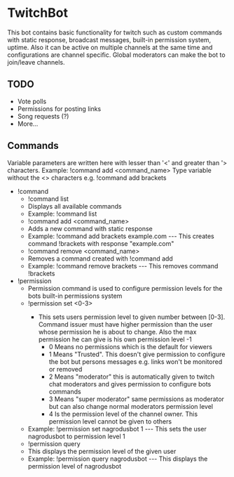 # TwitchBot
This bot contains basic functionality for twitch such as custom commands with static response, broadcast messages, built-in permission system, uptime.
Also it can be active on multiple channels at the same time and configurations are channel specific. Global moderators can make the bot to join/leave channels.

## TODO ##
* Vote polls
* Permissions for posting links
* Song requests (?)
* More...

## Commands ##
Variable parameters are written here with lesser than '<' and greater than '> characters. Example: !command add <command_name>
Type variable without the <> characters e.g. !command add brackets
* !command
   * !command list
    * Displays all available commands
    * Example: !command list
   * !command add <command_name> <response>
    * Adds a new command with static response
    * Example: !command add brackets example.com    --- This creates command !brackets with response "example.com"
   * !command remove <command_name>
    * Removes a command created with !command add
    * Example: !command remove brackets   --- This removes command !brackets
* !permission
    * Permission command is used to configure permission levels for the bots built-in permissions system
    * !permission set <user> <0-3>
      * This sets users permission level to given number between [0-3]. Command issuer must have higher permission than the user whose permission he is about to change. Also the max permission he can give is his own permission level -1
        * 0 Means no permissions which is the default for viewers
        * 1 Means "Trusted". This doesn't give permission to configure the bot but persons messages e.g. links won't be monitored or removed
        * 2 Means "moderator" this is automatically given to twitch chat moderators and gives permission to configure bots commands
        * 3 Means "super moderator" same permissions as moderator but can also change normal moderators permission level
        * 4 Is the permission level of the channel owner. This permission level cannot be given to others
    * Example: !permission set nagrodusbot 1 --- This sets the user nagrodusbot to permission level 1
   * !permission query <name>
    * This displays the permission level of the given user
    * Example: !permission query nagrodusbot --- This displays the permission level of nagrodusbot
 
